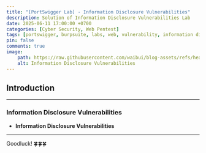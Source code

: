 ```yaml
---
title: "[PortSwigger Lab] - Information Disclosure Vulnerabilities"
description: Solution of Information Disclosure Vulnerabilities Lab
date: 2025-06-11 17:00:00 +0700
categories: [Cyber ​​Security, Web Pentest]
tags: [portswigger, burpsuite, labs, web, vulnerability, information disclosure]   
pin: false
comments: true
image:
    path: https://raw.githubusercontent.com/waibui/blog-assets/refs/heads/main/imgs/posts/2025-06-12-portswigger-lab-information-disclosure-vulnerabilities/information-disclosure-vulneralbilities.png
    alt: Information Disclosure Vulnerabilities
---
```


## Introduction
---
### **Information Disclosure Vulnerabilities**
- **Information Disclosure Vulnerabilities** 

---
Goodluck! 🍀🍀🍀 